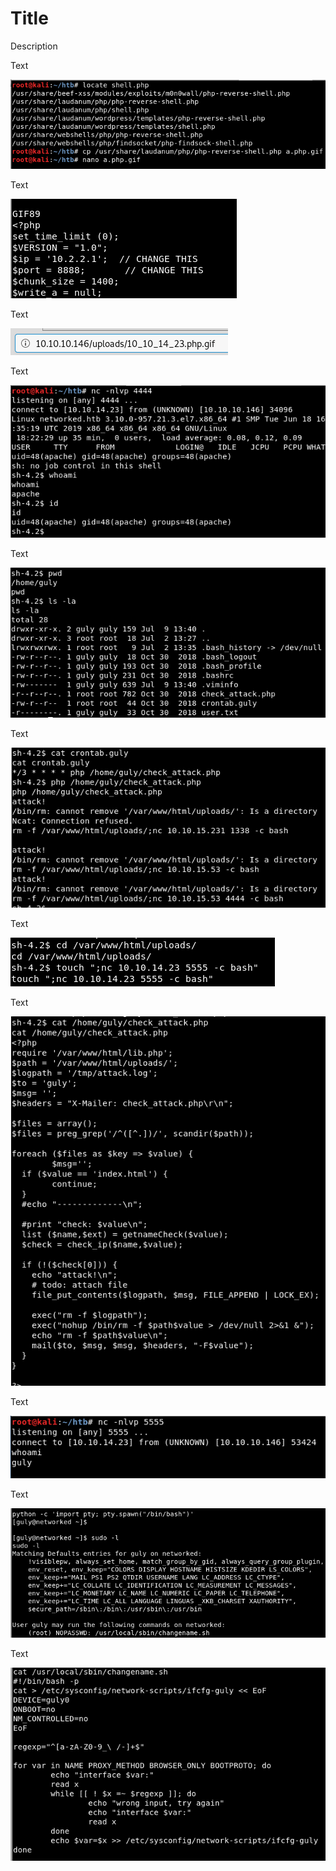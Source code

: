 # Title
Description

Text

![Screenshot](images/Screenshot_1.png)

Text

![Screenshot](images/Screenshot_2.png)

Text

![Screenshot](images/Screenshot_3.png)

Text

![Screenshot](images/Screenshot_4.png)

Text

![Screenshot](images/Screenshot_5.png)

Text

![Screenshot](images/Screenshot_6.png)

Text

![Screenshot](images/Screenshot_7.png)

Text

![Screenshot](images/Screenshot_8.png)

Text

![Screenshot](images/Screenshot_9.png)

Text

![Screenshot](images/Screenshot_10.png)

Text

![Screenshot](images/Screenshot_11.png)
